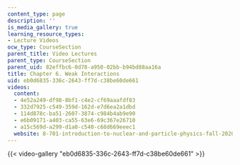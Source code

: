 ```yaml
---
content_type: page
description: ''
is_media_gallery: true
learning_resource_types:
- Lecture Videos
ocw_type: CourseSection
parent_title: Video Lectures
parent_type: CourseSection
parent_uid: 82effbc6-0d78-a950-02bb-b94bd88aa16a
title: Chapter 6. Weak Interactions
uid: eb0d6835-336c-2643-ff7d-c38be60de661
videos:
  content:
  - 4e52a249-df98-8bf1-c4e2-cf69aaafdf83
  - 332d7925-c549-359d-162d-e7d6ea2a1dbd
  - 114d878c-ba51-2607-3874-c984b4ab9e90
  - e6b09171-a403-ca55-63e6-69c367e26710
  - a15c569d-a299-d1a0-c540-c68d669eeec1
  website: 8-701-introduction-to-nuclear-and-particle-physics-fall-2020
---
```



{{< video-gallery "eb0d6835-336c-2643-ff7d-c38be60de661" >}}

